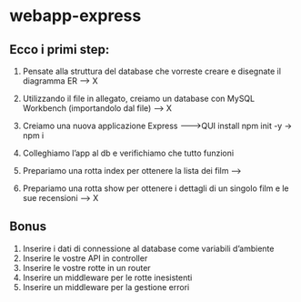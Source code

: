 # webapp-express

## Ecco i primi step:
1. Pensate alla struttura del database che vorreste creare e disegnate il diagramma ER  -->  X

2. Utilizzando il file in allegato, creiamo un database con MySQL Workbench (importandolo dal file) --> X

3. Creiamo una nuova applicazione Express --->QUI install npm init -y -> npm i
4. Colleghiamo l’app al db e verifichiamo che tutto funzioni
5. Prepariamo una rotta index per ottenere la lista dei film -->
6. Prepariamo una rotta show per ottenere i dettagli di un singolo film e le sue recensioni --> X


## Bonus
1. Inserire i dati di connessione al database come variabili d’ambiente
2. Inserire le vostre API in controller
3. Inserire le vostre rotte in un router
4. Inserire un middleware per le rotte inesistenti
5. Inserire un middleware per la gestione errori
